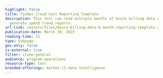 ```yaml
---
highlight: false
title: FinOps Cloud Cost Reporting Template
description: This tool can read multiple months of Azure billing data and
  generate spend trend reports.
url-link: /assets/files/Azure-billing-data-6-month-reporting-template.xlsx
publication-date: March 30, 2023
reading-time: 15
type: Subpage
gov-only: false
is-external: true
filter: itvmo-general
audience: program-operations
resource-type: tool
branded-offerings: market-it-data-intelligence
---
```

